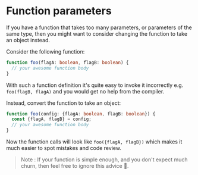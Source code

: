# Function parameters

If you have a function that takes too many parameters, or parameters of the same type, then you might want to consider changing the function to take an object instead.

Consider the following function:

```typescript
function foo(flagA: boolean, flagB: boolean) {
  // your awesome function body 
}
```

With such a function definition it's quite easy to invoke it incorrectly e.g. `foo(flagB, flagA)` and you would get no help from the compiler.

Instead, convert the function to take an object:

```typescript
function foo(config: {flagA: boolean, flagB: boolean}) {
  const {flagA, flagB} = config;
  // your awesome function body 
}
```

Now the function calls will look like `foo({flagA, flagB})` which makes it much easier to spot mistakes and code review.

> Note : If your function is simple enough, and you don't expect much churn, then feel free to ignore this advice 🌹.

